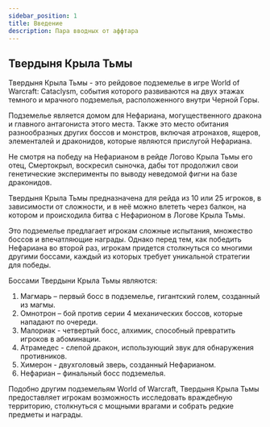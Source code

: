 ```yaml
---
sidebar_position: 1
title: Введение
description: Пара вводных от аффтара
---
```


## Твердыня Крыла Тьмы
Твердыня Крыла Тьмы - это рейдовое подземелье в игре World of Warcraft: Cataclysm, события которого развиваются на двух этажах темного и мрачного подземелья, расположенного внутри Черной Горы. 

Подземелье является домом для Нефариана, могущественного дракона и главного антагониста этого места. Также это место обитания разнообразных других боссов и монстров, включая атронахов, ящеров, элементалей и драконидов, которые являются прислугой Нефариана.

Не смотря на победу на Нефарианом в рейде Логово Крыла Тьмы его отец, Смертокрыл, воскресил сыночка, дабы тот продолжил свои генетические эксперименты по выводу неведомой фигни на базе драконидов.

Твердыня Крыла Тьмы предназначена для рейда из 10 или 25 игроков, в зависимости от сложности, и в неё можно влететь через балкон, на котором и происходила битва с Нефарионом в Логове Крыла Тьмы.

Это подземелье предлагает игрокам сложные испытания, множество боссов и впечатляющие награды. Однако перед тем, как победить Нефариана во второй раз, игрокам придется столкнуться со многими другими боссами, каждый из которых требует уникальной стратегии для победы.

Боссами Твердыни Крыла Тьмы являются: 
1. Магмарь – первый босс в подземелье, гигантский голем, созданный из магмы.
2. Омнотрон – бой против серии 4 механических боссов, которые нападают по очереди. 
3. Малориак - четвертый босс, алхимик, способный превратить игроков в абоминации.
4. Атрамедес - слепой дракон, использующий звук для обнаружения противников.
5. Химерон - двухголовый зверь, созданный Нефарианом.
6. Нефариан – финальный босс подземелья.

Подобно другим подземельям World of Warcraft, Твердыня Крыла Тьмы предоставляет игрокам возможность исследовать враждебную территорию, столкнуться с мощными врагами и собрать редкие предметы и награды.
